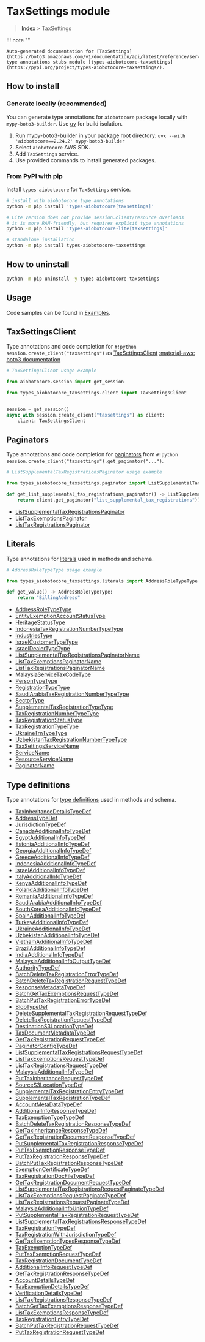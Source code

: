 # TaxSettings module

> [Index](../README.md) > TaxSettings


!!! note ""

    Auto-generated documentation for [TaxSettings](https://boto3.amazonaws.com/v1/documentation/api/latest/reference/services/taxsettings.html#taxsettings)
    type annotations stubs module [types-aiobotocore-taxsettings](https://pypi.org/project/types-aiobotocore-taxsettings/).

## How to install

### Generate locally (recommended)

You can generate type annotations for `aiobotocore` package locally with `mypy-boto3-builder`.
Use [uv](https://docs.astral.sh/uv/getting-started/installation/) for build isolation.

1. Run mypy-boto3-builder in your package root directory: `uvx --with 'aiobotocore==2.24.2' mypy-boto3-builder`
1. Select `aiobotocore` AWS SDK.
1. Add `TaxSettings` service.
1. Use provided commands to install generated packages.



### From PyPI with pip

Install `types-aiobotocore` for `TaxSettings` service.

```bash
# install with aiobotocore type annotations
python -m pip install 'types-aiobotocore[taxsettings]'

# Lite version does not provide session.client/resource overloads
# it is more RAM-friendly, but requires explicit type annotations
python -m pip install 'types-aiobotocore-lite[taxsettings]'

# standalone installation
python -m pip install types-aiobotocore-taxsettings
```



## How to uninstall

```bash
python -m pip uninstall -y types-aiobotocore-taxsettings
```

## Usage

Code samples can be found in [Examples](./usage.md).

## TaxSettingsClient

Type annotations and code completion for  `#!python session.create_client("taxsettings")` as [TaxSettingsClient](./client.md)
[:material-aws: boto3 documentation](https://boto3.amazonaws.com/v1/documentation/api/latest/reference/services/taxsettings.html#TaxSettings.Client)

```python
# TaxSettingsClient usage example

from aiobotocore.session import get_session

from types_aiobotocore_taxsettings.client import TaxSettingsClient


session = get_session()
async with session.create_client("taxsettings") as client:
    client: TaxSettingsClient
```


## Paginators

Type annotations and code completion for
[paginators](./paginators.md)
from `#!python session.create_client("taxsettings").get_paginator("...")`.

```python
# ListSupplementalTaxRegistrationsPaginator usage example

from types_aiobotocore_taxsettings.paginator import ListSupplementalTaxRegistrationsPaginator

def get_list_supplemental_tax_registrations_paginator() -> ListSupplementalTaxRegistrationsPaginator:
    return client.get_paginator("list_supplemental_tax_registrations"))
```

- [ListSupplementalTaxRegistrationsPaginator](./paginators.md#listsupplementaltaxregistrationspaginator)
- [ListTaxExemptionsPaginator](./paginators.md#listtaxexemptionspaginator)
- [ListTaxRegistrationsPaginator](./paginators.md#listtaxregistrationspaginator)








## Literals

Type annotations for [literals](./literals.md) used in methods and schema.

```python
# AddressRoleTypeType usage example

from types_aiobotocore_taxsettings.literals import AddressRoleTypeType

def get_value() -> AddressRoleTypeType:
    return "BillingAddress"
```

- [AddressRoleTypeType](./literals.md#addressroletypetype)
- [EntityExemptionAccountStatusType](./literals.md#entityexemptionaccountstatustype)
- [HeritageStatusType](./literals.md#heritagestatustype)
- [IndonesiaTaxRegistrationNumberTypeType](./literals.md#indonesiataxregistrationnumbertypetype)
- [IndustriesType](./literals.md#industriestype)
- [IsraelCustomerTypeType](./literals.md#israelcustomertypetype)
- [IsraelDealerTypeType](./literals.md#israeldealertypetype)
- [ListSupplementalTaxRegistrationsPaginatorName](./literals.md#listsupplementaltaxregistrationspaginatorname)
- [ListTaxExemptionsPaginatorName](./literals.md#listtaxexemptionspaginatorname)
- [ListTaxRegistrationsPaginatorName](./literals.md#listtaxregistrationspaginatorname)
- [MalaysiaServiceTaxCodeType](./literals.md#malaysiaservicetaxcodetype)
- [PersonTypeType](./literals.md#persontypetype)
- [RegistrationTypeType](./literals.md#registrationtypetype)
- [SaudiArabiaTaxRegistrationNumberTypeType](./literals.md#saudiarabiataxregistrationnumbertypetype)
- [SectorType](./literals.md#sectortype)
- [SupplementalTaxRegistrationTypeType](./literals.md#supplementaltaxregistrationtypetype)
- [TaxRegistrationNumberTypeType](./literals.md#taxregistrationnumbertypetype)
- [TaxRegistrationStatusType](./literals.md#taxregistrationstatustype)
- [TaxRegistrationTypeType](./literals.md#taxregistrationtypetype)
- [UkraineTrnTypeType](./literals.md#ukrainetrntypetype)
- [UzbekistanTaxRegistrationNumberTypeType](./literals.md#uzbekistantaxregistrationnumbertypetype)
- [TaxSettingsServiceName](./literals.md#taxsettingsservicename)
- [ServiceName](./literals.md#servicename)
- [ResourceServiceName](./literals.md#resourceservicename)
- [PaginatorName](./literals.md#paginatorname)




## Type definitions

Type annotations for [type definitions](./type_defs.md) used in methods and schema.

- [TaxInheritanceDetailsTypeDef](./type_defs.md#taxinheritancedetailstypedef)
- [AddressTypeDef](./type_defs.md#addresstypedef)
- [JurisdictionTypeDef](./type_defs.md#jurisdictiontypedef)
- [CanadaAdditionalInfoTypeDef](./type_defs.md#canadaadditionalinfotypedef)
- [EgyptAdditionalInfoTypeDef](./type_defs.md#egyptadditionalinfotypedef)
- [EstoniaAdditionalInfoTypeDef](./type_defs.md#estoniaadditionalinfotypedef)
- [GeorgiaAdditionalInfoTypeDef](./type_defs.md#georgiaadditionalinfotypedef)
- [GreeceAdditionalInfoTypeDef](./type_defs.md#greeceadditionalinfotypedef)
- [IndonesiaAdditionalInfoTypeDef](./type_defs.md#indonesiaadditionalinfotypedef)
- [IsraelAdditionalInfoTypeDef](./type_defs.md#israeladditionalinfotypedef)
- [ItalyAdditionalInfoTypeDef](./type_defs.md#italyadditionalinfotypedef)
- [KenyaAdditionalInfoTypeDef](./type_defs.md#kenyaadditionalinfotypedef)
- [PolandAdditionalInfoTypeDef](./type_defs.md#polandadditionalinfotypedef)
- [RomaniaAdditionalInfoTypeDef](./type_defs.md#romaniaadditionalinfotypedef)
- [SaudiArabiaAdditionalInfoTypeDef](./type_defs.md#saudiarabiaadditionalinfotypedef)
- [SouthKoreaAdditionalInfoTypeDef](./type_defs.md#southkoreaadditionalinfotypedef)
- [SpainAdditionalInfoTypeDef](./type_defs.md#spainadditionalinfotypedef)
- [TurkeyAdditionalInfoTypeDef](./type_defs.md#turkeyadditionalinfotypedef)
- [UkraineAdditionalInfoTypeDef](./type_defs.md#ukraineadditionalinfotypedef)
- [UzbekistanAdditionalInfoTypeDef](./type_defs.md#uzbekistanadditionalinfotypedef)
- [VietnamAdditionalInfoTypeDef](./type_defs.md#vietnamadditionalinfotypedef)
- [BrazilAdditionalInfoTypeDef](./type_defs.md#braziladditionalinfotypedef)
- [IndiaAdditionalInfoTypeDef](./type_defs.md#indiaadditionalinfotypedef)
- [MalaysiaAdditionalInfoOutputTypeDef](./type_defs.md#malaysiaadditionalinfooutputtypedef)
- [AuthorityTypeDef](./type_defs.md#authoritytypedef)
- [BatchDeleteTaxRegistrationErrorTypeDef](./type_defs.md#batchdeletetaxregistrationerrortypedef)
- [BatchDeleteTaxRegistrationRequestTypeDef](./type_defs.md#batchdeletetaxregistrationrequesttypedef)
- [ResponseMetadataTypeDef](./type_defs.md#responsemetadatatypedef)
- [BatchGetTaxExemptionsRequestTypeDef](./type_defs.md#batchgettaxexemptionsrequesttypedef)
- [BatchPutTaxRegistrationErrorTypeDef](./type_defs.md#batchputtaxregistrationerrortypedef)
- [BlobTypeDef](./type_defs.md#blobtypedef)
- [DeleteSupplementalTaxRegistrationRequestTypeDef](./type_defs.md#deletesupplementaltaxregistrationrequesttypedef)
- [DeleteTaxRegistrationRequestTypeDef](./type_defs.md#deletetaxregistrationrequesttypedef)
- [DestinationS3LocationTypeDef](./type_defs.md#destinations3locationtypedef)
- [TaxDocumentMetadataTypeDef](./type_defs.md#taxdocumentmetadatatypedef)
- [GetTaxRegistrationRequestTypeDef](./type_defs.md#gettaxregistrationrequesttypedef)
- [PaginatorConfigTypeDef](./type_defs.md#paginatorconfigtypedef)
- [ListSupplementalTaxRegistrationsRequestTypeDef](./type_defs.md#listsupplementaltaxregistrationsrequesttypedef)
- [ListTaxExemptionsRequestTypeDef](./type_defs.md#listtaxexemptionsrequesttypedef)
- [ListTaxRegistrationsRequestTypeDef](./type_defs.md#listtaxregistrationsrequesttypedef)
- [MalaysiaAdditionalInfoTypeDef](./type_defs.md#malaysiaadditionalinfotypedef)
- [PutTaxInheritanceRequestTypeDef](./type_defs.md#puttaxinheritancerequesttypedef)
- [SourceS3LocationTypeDef](./type_defs.md#sources3locationtypedef)
- [SupplementalTaxRegistrationEntryTypeDef](./type_defs.md#supplementaltaxregistrationentrytypedef)
- [SupplementalTaxRegistrationTypeDef](./type_defs.md#supplementaltaxregistrationtypedef)
- [AccountMetaDataTypeDef](./type_defs.md#accountmetadatatypedef)
- [AdditionalInfoResponseTypeDef](./type_defs.md#additionalinforesponsetypedef)
- [TaxExemptionTypeTypeDef](./type_defs.md#taxexemptiontypetypedef)
- [BatchDeleteTaxRegistrationResponseTypeDef](./type_defs.md#batchdeletetaxregistrationresponsetypedef)
- [GetTaxInheritanceResponseTypeDef](./type_defs.md#gettaxinheritanceresponsetypedef)
- [GetTaxRegistrationDocumentResponseTypeDef](./type_defs.md#gettaxregistrationdocumentresponsetypedef)
- [PutSupplementalTaxRegistrationResponseTypeDef](./type_defs.md#putsupplementaltaxregistrationresponsetypedef)
- [PutTaxExemptionResponseTypeDef](./type_defs.md#puttaxexemptionresponsetypedef)
- [PutTaxRegistrationResponseTypeDef](./type_defs.md#puttaxregistrationresponsetypedef)
- [BatchPutTaxRegistrationResponseTypeDef](./type_defs.md#batchputtaxregistrationresponsetypedef)
- [ExemptionCertificateTypeDef](./type_defs.md#exemptioncertificatetypedef)
- [TaxRegistrationDocFileTypeDef](./type_defs.md#taxregistrationdocfiletypedef)
- [GetTaxRegistrationDocumentRequestTypeDef](./type_defs.md#gettaxregistrationdocumentrequesttypedef)
- [ListSupplementalTaxRegistrationsRequestPaginateTypeDef](./type_defs.md#listsupplementaltaxregistrationsrequestpaginatetypedef)
- [ListTaxExemptionsRequestPaginateTypeDef](./type_defs.md#listtaxexemptionsrequestpaginatetypedef)
- [ListTaxRegistrationsRequestPaginateTypeDef](./type_defs.md#listtaxregistrationsrequestpaginatetypedef)
- [MalaysiaAdditionalInfoUnionTypeDef](./type_defs.md#malaysiaadditionalinfouniontypedef)
- [PutSupplementalTaxRegistrationRequestTypeDef](./type_defs.md#putsupplementaltaxregistrationrequesttypedef)
- [ListSupplementalTaxRegistrationsResponseTypeDef](./type_defs.md#listsupplementaltaxregistrationsresponsetypedef)
- [TaxRegistrationTypeDef](./type_defs.md#taxregistrationtypedef)
- [TaxRegistrationWithJurisdictionTypeDef](./type_defs.md#taxregistrationwithjurisdictiontypedef)
- [GetTaxExemptionTypesResponseTypeDef](./type_defs.md#gettaxexemptiontypesresponsetypedef)
- [TaxExemptionTypeDef](./type_defs.md#taxexemptiontypedef)
- [PutTaxExemptionRequestTypeDef](./type_defs.md#puttaxexemptionrequesttypedef)
- [TaxRegistrationDocumentTypeDef](./type_defs.md#taxregistrationdocumenttypedef)
- [AdditionalInfoRequestTypeDef](./type_defs.md#additionalinforequesttypedef)
- [GetTaxRegistrationResponseTypeDef](./type_defs.md#gettaxregistrationresponsetypedef)
- [AccountDetailsTypeDef](./type_defs.md#accountdetailstypedef)
- [TaxExemptionDetailsTypeDef](./type_defs.md#taxexemptiondetailstypedef)
- [VerificationDetailsTypeDef](./type_defs.md#verificationdetailstypedef)
- [ListTaxRegistrationsResponseTypeDef](./type_defs.md#listtaxregistrationsresponsetypedef)
- [BatchGetTaxExemptionsResponseTypeDef](./type_defs.md#batchgettaxexemptionsresponsetypedef)
- [ListTaxExemptionsResponseTypeDef](./type_defs.md#listtaxexemptionsresponsetypedef)
- [TaxRegistrationEntryTypeDef](./type_defs.md#taxregistrationentrytypedef)
- [BatchPutTaxRegistrationRequestTypeDef](./type_defs.md#batchputtaxregistrationrequesttypedef)
- [PutTaxRegistrationRequestTypeDef](./type_defs.md#puttaxregistrationrequesttypedef)

